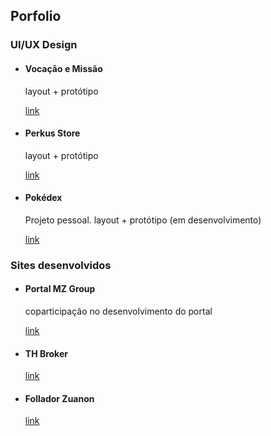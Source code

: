 <h2>Porfolio</h2>

<h3>UI/UX Design</h3>

<ul>
    <li>
        <h4>Vocação e Missão</h4>
        <p>layout + protótipo</p>
        <a href="https://xd.adobe.com/view/2602663d-e0d5-4aff-b2b1-088d94e023ce-7351/" target="_blank">link</a>
    </li>
    <li>
        <h4>Perkus Store</h4>
        <p>layout + protótipo</p>
        <a href="https://www.figma.com/proto/zkN2NIJ3SuiZzwrWi3KgP8/Perkus-Store?type=design&node-id=349-6853&t=jaiNrx0AGXwJmykW-1&scaling=min-zoom&page-id=2%3A2&starting-point-node-id=349%3A6853&mode=design" target="_blank">link</a>
    </li>
    <li>
        <h4>Pokédex</h4>
        <p>Projeto pessoal. layout + protótipo (em desenvolvimento)</p>
        <a href="https://www.figma.com/proto/MCubSdlH7W8Py6xG3MrTDx/Pok%C3%A9dex?type=design&node-id=40-550&t=bGJAo4HkIm8JvJ04-1&scaling=min-zoom&page-id=3%3A3&mode=design" target="_blank">link</a>
    </li>
</ul>

<h3>Sites desenvolvidos</h3>

<ul>
    <li>
        <h4>Portal MZ Group</h4>
        <p>coparticipação no desenvolvimento do portal</p>
        <a href="https://portal.mzgroup.com/" target="_blank">link</a>
    </li>
    <li>
        <h4>TH Broker</h4>
        <a href="https://thbroker.com.br/" target="_blank">link</a>
    </li>
    <li>
        <h4>Follador Zuanon</h4>
        <a href="https://folladorzuanon.com.br/" target="_blank">link</a>
    </li>
</ul>
